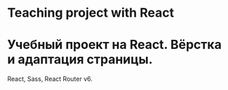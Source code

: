 # Teaching project with React
# Учебный проект на React. Вёрстка и адаптация страницы.
React, Sass, React Router v6.




 
